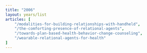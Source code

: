 ```yaml
---
title: "2006"
layout: years/list
articles: [
    "/modalities-for-building-relationships-with-handheld",
    "/the-comforting-presence-of-relational-agents",
    "/towards-plan-based-health-behavior-change-counseling",
    "/wearable-relational-agents-for-health"
]
---
```

